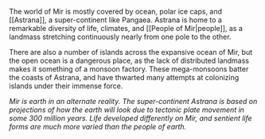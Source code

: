The world of Mir is mostly covered by ocean, polar ice caps, and [[Astrana]], a super-continent like Pangaea. Astrana is home to a remarkable diversity of life, climates, and [[People of Mir|people]], as a landmass stretching continuously nearly from one pole to the other. 

There are also a number of islands across the expansive ocean of Mir, but the open ocean is a dangerous place, as the lack of distributed landmass makes it something of a monsoon factory. These mega-monsoons batter the coasts of Astrana, and have thwarted many attempts at colonizing islands under their immense force.

*Mir is earth in an alternate reality. The super-continent Astrana is based on projections of how the earth will look due to tectonic plate movement in some 300 million years. Life developed differently on Mir, and sentient life forms are much more varied than the people of earth.*
